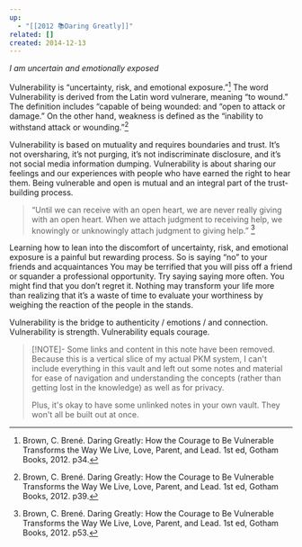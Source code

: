 ```yaml
---
up:
  - "[[2012 📚Daring Greatly]]"
related: []
created: 2014-12-13
---
```


*I am uncertain and emotionally exposed*

Vulnerability is “uncertainty, risk, and emotional exposure.”[^1] The word Vulnerability is derived from the Latin word vulnerare, meaning “to wound.” The definition includes “capable of being wounded: and “open to attack or damage.” On the other hand, weakness is defined as the “inability to withstand attack or wounding.”[^2] 

Vulnerability is based on mutuality and requires boundaries and trust. It’s not oversharing, it’s not purging, it’s not indiscriminate disclosure, and it’s not social media information dumping. Vulnerability is about sharing our feelings and our experiences with people who have earned the right to hear them. Being vulnerable and open is mutual and an integral part of the trust-building process.

> “Until we can receive with an open heart, we are never really giving with an open heart. When we attach judgment to receiving help, we knowingly or unknowingly attach judgment to giving help.” [^3]

Learning how to lean into the discomfort of uncertainty, risk, and emotional exposure is a painful but rewarding process. So is saying “no” to your friends and acquaintances You may be terrified that you will piss off a friend or squander a professional opportunity. Try saying saying more often. You might find that you don’t regret it. Nothing may transform your life more than realizing that it’s a waste of time to evaluate your worthiness by weighing the reaction of the people in the stands.

Vulnerability is the bridge to authenticity / emotions / and connection. Vulnerability is strength. Vulnerability equals courage. <!--which equals “Leap” on the Amateur’s Quest)-->

[^1]: Brown, C. Brené. Daring Greatly: How the Courage to Be Vulnerable Transforms the Way We Live, Love, Parent, and Lead. 1st ed, Gotham Books, 2012. p34.
[^2]: Brown, C. Brené. Daring Greatly: How the Courage to Be Vulnerable Transforms the Way We Live, Love, Parent, and Lead. 1st ed, Gotham Books, 2012. p39.
[^3]: Brown, C. Brené. Daring Greatly: How the Courage to Be Vulnerable Transforms the Way We Live, Love, Parent, and Lead. 1st ed, Gotham Books, 2012. p53.

> [!NOTE]- Some links and content in this note have been removed.
> Because this is a vertical slice of my actual PKM system, I can't include everything in this vault and left out some notes and material for ease of navigation and understanding the concepts (rather than getting lost in the knowledge) as well as for privacy. 
>  
> Plus, it's okay to have some unlinked notes in your own vault. They won't all be built out at once.
